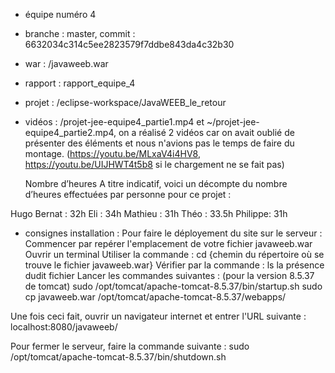 - équipe numéro 4
- branche : master, commit : 6632034c314c5ee2823579f7ddbe843da4c32b30
- war : /javaweeb.war
- rapport : rapport_equipe_4
- projet : /eclipse-workspace/JavaWEEB_le_retour

- vidéos : /projet-jee-equipe4_partie1.mp4 et ~/projet-jee-equipe4_partie2.mp4, on a réalisé 2 vidéos car on avait oublié de présenter des éléments et nous n'avions pas le temps de faire du montage.  (https://youtu.be/MLxaV4i4HV8, https://youtu.be/UIJHWT4t5b8 si le chargement ne se fait pas)

	Nombre d’heures
A titre indicatif, voici un décompte du nombre d’heures effectuées par personne pour ce projet :

Hugo Bernat : 32h 
Eli : 34h 
Mathieu : 31h
Théo : 33.5h
Philippe: 31h

- consignes installation : 
Pour faire le déployement du site sur le serveur : 
Commencer par repérer l'emplacement de votre fichier javaweeb.war
Ouvrir un terminal 
Utiliser la commande : cd {chemin du répertoire où se trouve le fichier javaweeb.war}
Vérifier par la commande : ls la présence dudit fichier
Lancer les commandes suivantes : (pour la version 8.5.37 de tomcat)
sudo /opt/tomcat/apache-tomcat-8.5.37/bin/startup.sh
sudo cp javaweeb.war /opt/tomcat/apache-tomcat-8.5.37/webapps/

Une fois ceci fait, ouvrir un navigateur internet et entrer l'URL suivante :
localhost:8080/javaweeb/

Pour fermer le serveur, faire la commande suivante : 
sudo /opt/tomcat/apache-tomcat-8.5.37/bin/shutdown.sh


  
